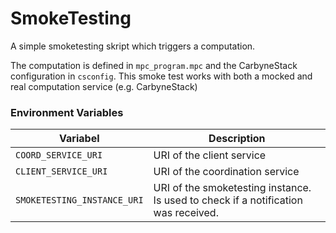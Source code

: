 # SmokeTesting

A simple smoketesting skript which triggers a computation.

The computation is defined in `mpc_program.mpc` and the CarbyneStack configuration in `csconfig`. 
This smoke test works with both a mocked and real computation service (e.g. CarbyneStack)

### Environment Variables
| Variabel                    | Description                                                                        |
|-----------------------------|------------------------------------------------------------------------------------|
| `COORD_SERVICE_URI`         | URI of the client service                                                          |
| `CLIENT_SERVICE_URI`        | URI of the coordination service                                                    |
| `SMOKETESTING_INSTANCE_URI` | URI of the smoketesting instance. Is used to check if a notification was received. |

